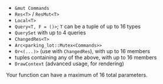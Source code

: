  - `&mut Commands`
 - `Res<T>` / `ResMut<T>`
 - `Local<T>`
 - `Query<T, F = ()>`; `T` can be a tuple of up to 16 types
 - `QuerySet` with up to 4 queries
 - `ChangedRes<T>`
 - `Arc<parking_lot::Mutex<Commands>>`
 - `Or<(...)>` (use with `ChangedRes`), with up to 16 members
 - tuples containing any of the above, with up to 16 members
 - `DrawContext` (advanced usage, for rendering)
 
Your function can have a maximum of 16 total parameters.
